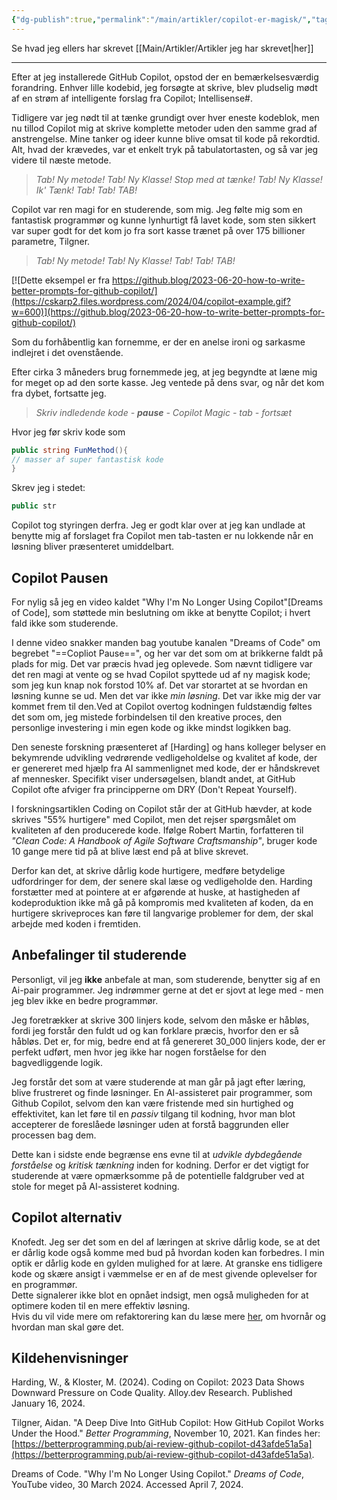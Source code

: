 ```yaml
---
{"dg-publish":true,"permalink":"/main/artikler/copilot-er-magisk/","tags":["Artikel"],"dgHomeLink":"false","dgShowBacklinks":"false","dgShowLocalGraph":"false","dgShowFileTree":"false","dgEnableSearch":"false","dgShowToc":"false","created":"2024-06-19T08:43:14.420+02:00"}
---
```


Se hvad jeg ellers har skrevet [[Main/Artikler/Artikler jeg har skrevet\|her]]

---

Efter at jeg installerede GitHub Copilot, opstod der en bemærkelsesværdig forandring. Enhver lille kodebid, jeg forsøgte at skrive, blev pludselig mødt af en strøm af intelligente forslag fra Copilot; Intellisense#.

Tidligere var jeg nødt til at tænke grundigt over hver eneste kodeblok, men nu tillod Copilot mig at skrive komplette metoder uden den samme grad af anstrengelse. Mine tanker og ideer kunne blive omsat til kode på rekordtid. Alt, hvad der krævedes, var et enkelt tryk på tabulatortasten, og så var jeg videre til næste metode.

> _Tab! Ny metode! Tab! Ny Klasse! Stop med at tænke! Tab! Ny Klasse! Ik' Tænk! Tab! Tab! TAB!_

Copilot var ren magi for en studerende, som mig. Jeg følte mig som en fantastisk programmør og kunne lynhurtigt få lavet kode, som sten sikkert var super godt for det kom jo fra sort kasse trænet på over 175 billioner parametre, Tilgner.

> _Tab! Ny metode! Tab! Ny Klasse!_ _Tab! Tab! TAB!_

[![Dette eksempel er fra https://github.blog/2023-06-20-how-to-write-better-prompts-for-github-copilot/](https://cskarp2.files.wordpress.com/2024/04/copilot-example.gif?w=600)](https://github.blog/2023-06-20-how-to-write-better-prompts-for-github-copilot/)

Som du forhåbentlig kan fornemme, er der en anelse ironi og sarkasme indlejret i det ovenstående.

Efter cirka 3 måneders brug fornemmede jeg, at jeg begyndte at læne mig for meget op ad den sorte kasse. Jeg ventede på dens svar, og når det kom fra dybet, fortsatte jeg.

> _Skriv indledende kode - **pause** - Copilot Magic - tab - fortsæt_

Hvor jeg før skriv kode som

```C#
public string FunMethod(){
// masser af super fantastisk kode
}
```

Skrev jeg i stedet:

```C#
public str
```

Copilot tog styringen derfra. Jeg er godt klar over at jeg kan undlade at benytte mig af forslaget fra Copilot men tab-tasten er nu lokkende når en løsning bliver præsenteret umiddelbart.

## Copilot Pausen

For nylig så jeg en video kaldet "Why I'm No Longer Using Copilot"[Dreams of Code], som støttede min beslutning om ikke at benytte Copilot; i hvert fald ikke som studerende.

I denne video snakker manden bag youtube kanalen "Dreams of Code" om begrebet "==Copliot Pause==", og her var det som om at brikkerne faldt på plads for mig. Det var præcis hvad jeg oplevede. Som nævnt tidligere var det ren magi at vente og se hvad Copilot spyttede ud af ny magisk kode; som jeg kun knap nok forstod 10% af. Det var storartet at se hvordan en løsning kunne se ud. Men det var ikke _min løsning_. Det var ikke mig der var kommet frem til den.Ved at Copilot overtog kodningen fuldstændig føltes det som om, jeg mistede forbindelsen til den kreative proces, den personlige investering i min egen kode og ikke mindst logikken bag.

Den seneste forskning præsenteret af [Harding] og hans kolleger belyser en bekymrende udvikling vedrørende vedligeholdelse og kvalitet af kode, der er genereret med hjælp fra AI sammenlignet med kode, der er håndskrevet af mennesker. Specifikt viser undersøgelsen, blandt andet, at GitHub Copilot ofte afviger fra principperne om DRY (Don't Repeat Yourself).

I forskningsartiklen Coding on Copilot står der at GitHub hævder, at kode skrives "55% hurtigere" med Copilot, men det rejser spørgsmålet om kvaliteten af den producerede kode. Ifølge Robert Martin, forfatteren til _"Clean Code: A Handbook of Agile Software Craftsmanship"_, bruger kode 10 gange mere tid på at blive læst end på at blive skrevet.

Derfor kan det, at skrive dårlig kode hurtigere, medføre betydelige udfordringer for dem, der senere skal læse og vedligeholde den. Harding forstætter med at pointere at er afgørende at huske, at hastigheden af kodeproduktion ikke må gå på kompromis med kvaliteten af koden, da en hurtigere skriveproces kan føre til langvarige problemer for dem, der skal arbejde med koden i fremtiden.

## **Anbefalinger til studerende**

Personligt, vil jeg **ikke** anbefale at man, som studerende, benytter sig af en Ai-pair programmer. Jeg indrømmer gerne at det er sjovt at lege med - men jeg blev ikke en bedre programmør.

Jeg foretrækker at skrive 300 linjers kode, selvom den måske er håbløs, fordi jeg forstår den fuldt ud og kan forklare præcis, hvorfor den er så håbløs. Det er, for mig, bedre end at få genereret 30_000 linjers kode, der er perfekt udført, men hvor jeg ikke har nogen forståelse for den bagvedliggende logik.

Jeg forstår det som at være studerende at man går på jagt efter læring, blive frustreret og finde løsninger. En AI-assisteret pair programmer, som Github Copilot, selvom den kan være fristende med sin hurtighed og effektivitet, kan let føre til en _passiv_ tilgang til kodning, hvor man blot accepterer de foreslåede løsninger uden at forstå baggrunden eller processen bag dem.

Dette kan i sidste ende begrænse ens evne til at _udvikle dybdegående forståelse_ og _kritisk tænkning_ inden for kodning. Derfor er det vigtigt for studerende at være opmærksomme på de potentielle faldgruber ved at stole for meget på AI-assisteret kodning.

## Copilot alternativ

Knofedt. Jeg ser det som en del af læringen at skrive dårlig kode, se at det er dårlig kode også komme med bud på hvordan koden kan forbedres. I min optik er dårlig kode en gylden mulighed for at lære. At granske ens tidligere kode og skære ansigt i væmmelse er en af de mest givende oplevelser for en programmør.  
Dette signalerer ikke blot en opnået indsigt, men også muligheden for at optimere koden til en mere effektiv løsning.  
Hvis du vil vide mere om refaktorering kan du læse mere [her](https://cskarp2.wordpress.com/2024/03/20/hva-fanden-er-refaktorering/), om hvornår og hvordan man skal gøre det.

## Kildehenvisninger

Harding, W., & Kloster, M. (2024). Coding on Copilot: 2023 Data Shows Downward Pressure on Code Quality. Alloy.dev Research. Published January 16, 2024.

Tilgner, Aidan. "A Deep Dive Into GitHub Copilot: How GitHub Copilot Works Under the Hood." _Better Programming_, November 10, 2021. Kan findes her: [https://betterprogramming.pub/ai-review-github-copilot-d43afde51a5a](https://betterprogramming.pub/ai-review-github-copilot-d43afde51a5a).

Dreams of Code. "Why I'm No Longer Using Copilot." _Dreams of Code_, YouTube video, 30 March 2024. Accessed April 7, 2024.
